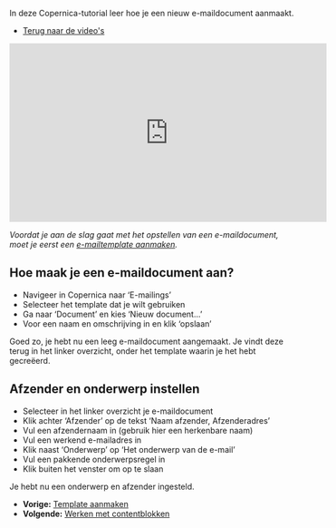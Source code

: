 In deze Copernica-tutorial leer hoe je een nieuw e-maildocument
aanmaakt.

-   [Terug naar de video's](./video-tutorials.md "Video's")

<iframe width="560" height="315" src="https://www.youtube.com/embed/9QVub5gvmx4?list=PLgCg-YR2FABYm7GqM8_ZLDH98-DAc0yoq" frameborder="0" allowfullscreen="allowfullscreen"></iframe>

*Voordat je aan de slag gaat met het opstellen van een e-maildocument,
moet je eerst een [e-mailtemplate aanmaken](./emailings-creating-a-new-template.md).*

Hoe maak je een e-maildocument aan?
-----------------------------------

-   Navigeer in Copernica naar ‘E-mailings’
-   Selecteer het template dat je wilt gebruiken
-   Ga naar ‘Document’ en kies ‘Nieuw document...’
-   Voor een naam en omschrijving in en klik ‘opslaan’

Goed zo, je hebt nu een leeg e-maildocument aangemaakt. Je vindt deze
terug in het linker overzicht, onder het template waarin je het hebt
gecreëerd.

Afzender en onderwerp instellen
-------------------------------

-   Selecteer in het linker overzicht je e-maildocument
-   Klik achter ‘Afzender’ op de tekst ‘Naam afzender, Afzenderadres’
-   Vul een afzendernaam in (gebruik hier een herkenbare naam)
-   Vul een werkend e-mailadres in
-   Klik naast ‘Onderwerp’ op ‘Het onderwerp van de e-mail’
-   Vul een pakkende onderwerpsregel in
-   Klik buiten het venster om op te slaan

Je hebt nu een onderwerp en afzender ingesteld.

-   **Vorige:** [Template aanmaken](./emailings-creating-a-new-template.md "Profielen: Template aanmaken")
-   **Volgende:** [Werken met contentblokken](./emailings-using-content-blocks.md "Profielen: Werken met contentblokken")

